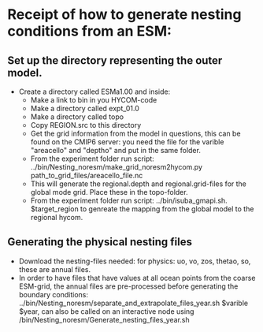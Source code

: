 # Receipt of how to generate nesting conditions from an ESM:

## Set up the directory representing the outer model.
- Create a directory called ESMa1.00 and inside:
  - Make a link to bin in you HYCOM-code
  - Make a directory called expt_01.0
  - Make a directory called topo
  - Copy REGION.src to this directory
  - Get the grid information from the model in questions, this can be found on the CMIP6 server: you need the file for the varible "areacello" and "deptho" and put in the same folder.
  - From the experiment folder run script: ../bin/Nesting_noresm/make_grid_noresm2hycom.py path_to_grid_files/areacello_file.nc
  - This will generate the regional.depth and regional.grid-files for the global mode grid. Place these in the topo-folder.
  - From the experiment folder run script: ../bin/isuba_gmapi.sh. $target_region to genreate the mapping from the global model to the regional hycom.
		
		
## Generating the physical nesting files
- Download the nesting-files needed: for physics: uo, vo, zos, thetao, so, these are annual files.
- In order to have files that have values at all ocean points from the coarse ESM-grid, the annual files are pre-processed before generating the boundary conditions: ../bin/Nesting_noresm/separate_and_extrapolate_files_year.sh  $varible $year, can also be called on an interactive node using  /bin/Nesting_noresm/Generate_nesting_files_year.sh
